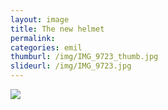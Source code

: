 ```yaml
---
layout: image
title: The new helmet
permalink: 
categories: emil
thumburl: /img/IMG_9723_thumb.jpg
slideurl: /img/IMG_9723.jpg 
---
```

![](/img/IMG_9723.jpg)


